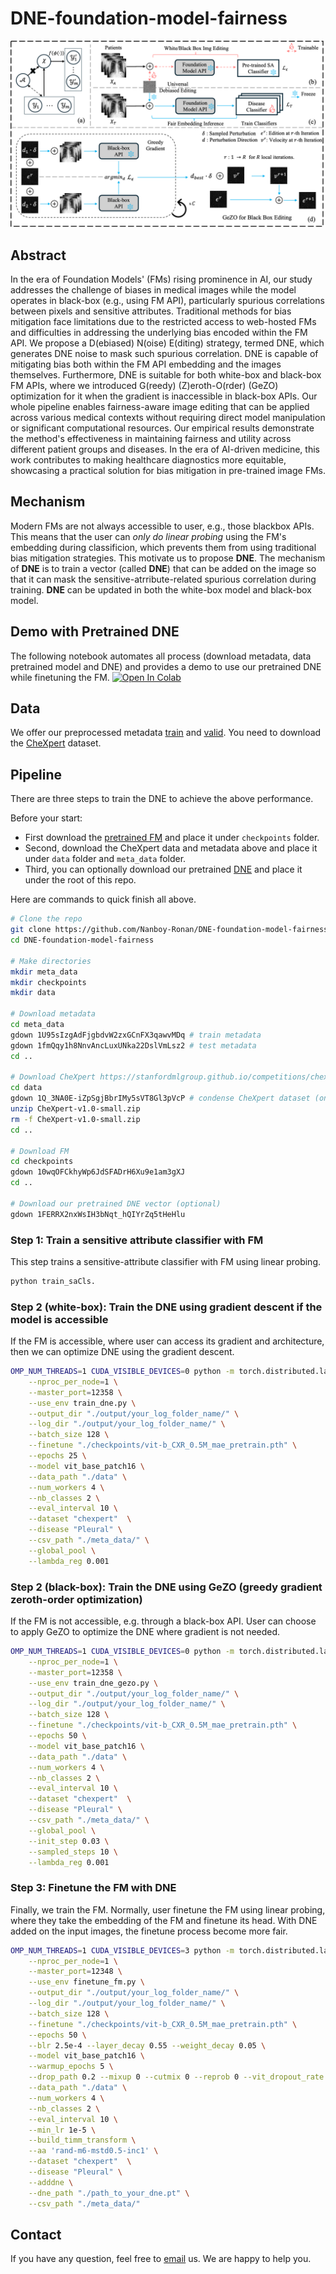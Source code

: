 # DNE-foundation-model-fairness
![main](./figs/main.png)

## Abstract
In the era of Foundation Models' (FMs) rising prominence in AI, our study addresses the challenge of biases in medical images while the model operates in black-box (e.g., using FM API), particularly spurious correlations between pixels and sensitive attributes. Traditional methods for bias mitigation face limitations due to the restricted access to web-hosted FMs and difficulties in addressing the underlying bias encoded within the FM API. We propose a D(ebiased) N(oise) E(diting) strategy, termed DNE, which generates DNE noise to mask such spurious correlation. DNE is capable of mitigating bias both within the FM API embedding and the images themselves. Furthermore, DNE is suitable for both white-box and black-box FM APIs, where we introduced G(reedy) (Z)eroth-O(rder) (GeZO) optimization for it when the gradient is inaccessible in black-box APIs. Our whole pipeline enables fairness-aware image editing that can be applied across various medical contexts without requiring direct model manipulation or significant computational resources. Our empirical results demonstrate the method's effectiveness in maintaining fairness and utility across different patient groups and diseases. In the era of AI-driven medicine, this work contributes to making healthcare diagnostics more equitable, showcasing a practical solution for bias mitigation in pre-trained image FMs.


## Mechanism
Modern FMs are not always accessible to user, e.g., those blackbox APIs. This means that the user can _only do linear probing_ using the FM's embedding during classificion, which prevents them from using traditional bias mitigation strategies. This motivate us to propose **DNE**. The mechanism of **DNE** is to train a vector (called **DNE**) that can be added on the image so that it can mask the sensitive-atrribute-related spurious correlation during training. **DNE** can be updated in both the white-box model and black-box model. 

## Demo with Pretrained DNE
The following notebook automates all process (download metadata, data pretrained model and DNE) and provides a demo to use our pretrained DNE while finetuning the FM.
[![Open In Colab](https://colab.research.google.com/assets/colab-badge.svg)](https://colab.research.google.com/github/Nanboy-Ronan/DNE-foundation-model-fairness/blob/main/finetune_fm_with_dne.ipynb)

## Data
We offer our preprocessed metadata [train](https://drive.google.com/file/d/1U95sIzgAdFjgbdvW2zxGCnFX3qawvMDq/view?usp=drive_link) and [valid](https://drive.google.com/file/d/1fmQqy1h8NnvAncLuxUNka22DslVmLsz2/view?usp=drive_link). You need to download the [CheXpert](https://stanfordmlgroup.github.io/competitions/chexpert/) dataset.

## Pipeline
There are three steps to train the DNE to achieve the above performance.

Before your start:
- First download the [pretrained FM](https://drive.google.com/file/d/10wqOFCkhyWp6JdSFADrH6Xu9e1am3gXJ/view) and place it under `checkpoints` folder.
- Second, download the CheXpert data and metadata above and place it under `data` folder and `meta_data` folder.
- Third, you can optionally download our pretrained [DNE](https://drive.google.com/file/d/1FERRX2nxWsIH3bNqt_hQIYrZq5tHeHlu/view?usp=drive_link) and place it under the root of this repo.

Here are commands to quick finish all above.
```bash
# Clone the repo
git clone https://github.com/Nanboy-Ronan/DNE-foundation-model-fairness
cd DNE-foundation-model-fairness

# Make directories
mkdir meta_data
mkdir checkpoints
mkdir data

# Download metadata
cd meta_data
gdown 1U95sIzgAdFjgbdvW2zxGCnFX3qawvMDq # train metadata
gdown 1fmQqy1h8NnvAncLuxUNka22DslVmLsz2 # test metadata
cd ..

# Download CheXpert https://stanfordmlgroup.github.io/competitions/chexpert/
cd data
gdown 1Q_3NA0E-iZpSgjBbrIMy5sVT8Gl3pVcP # condense CheXpert dataset (only held temporarily for purposes of demo).
unzip CheXpert-v1.0-small.zip
rm -f CheXpert-v1.0-small.zip
cd ..

# Download FM
cd checkpoints
gdown 10wqOFCkhyWp6JdSFADrH6Xu9e1am3gXJ
cd ..

# Download our pretrained DNE vector (optional)
gdown 1FERRX2nxWsIH3bNqt_hQIYrZq5tHeHlu
```

### Step 1: Train a sensitive attribute classifier with FM
This step trains a sensitive-attribute classifier with FM using linear probing.

```bash
python train_saCls.
```

### Step 2 (white-box): Train the DNE using gradient descent if the model is accessible
If the FM is accessible, where user can access its gradient and architecture, then we can optimize DNE using the gradient descent.

```bash
OMP_NUM_THREADS=1 CUDA_VISIBLE_DEVICES=0 python -m torch.distributed.launch \
    --nproc_per_node=1 \
    --master_port=12358 \
    --use_env train_dne.py \
    --output_dir "./output/your_log_folder_name/" \
    --log_dir "./output/your_log_folder_name/" \
    --batch_size 128 \
    --finetune "./checkpoints/vit-b_CXR_0.5M_mae_pretrain.pth" \
    --epochs 25 \
    --model vit_base_patch16 \
    --data_path "./data" \
    --num_workers 4 \
    --nb_classes 2 \
    --eval_interval 10 \
    --dataset "chexpert"  \
    --disease "Pleural" \
    --csv_path "./meta_data/" \
    --global_pool \
    --lambda_reg 0.001 
```

### Step 2 (black-box): Train the DNE using GeZO (greedy gradient zeroth-order optimization) 
If the FM is not accessible, e.g. through a black-box API. User can choose to apply GeZO to optimize the DNE where gradient is not needed.

```bash
OMP_NUM_THREADS=1 CUDA_VISIBLE_DEVICES=0 python -m torch.distributed.launch \
    --nproc_per_node=1 \
    --master_port=12358 \
    --use_env train_dne_gezo.py \
    --output_dir "./output/your_log_folder_name/" \
    --log_dir "./output/your_log_folder_name/" \
    --batch_size 128 \
    --finetune "./checkpoints/vit-b_CXR_0.5M_mae_pretrain.pth" \
    --epochs 50 \
    --model vit_base_patch16 \
    --data_path "./data" \
    --num_workers 4 \
    --nb_classes 2 \
    --eval_interval 10 \
    --dataset "chexpert"  \
    --disease "Pleural" \
    --csv_path "./meta_data/" \
    --global_pool \
    --init_step 0.03 \
    --sampled_steps 10 \
    --lambda_reg 0.001
```

### Step 3: Finetune the FM with DNE
Finally, we train the FM. Normally, user finetune the FM using linear probing, where they take the embedding of the FM and finetune its head. With DNE added on the input images, the finetune process become more fair.
```bash
OMP_NUM_THREADS=1 CUDA_VISIBLE_DEVICES=3 python -m torch.distributed.launch \
    --nproc_per_node=1 \
    --master_port=12348 \
    --use_env finetune_fm.py \
    --output_dir "./output/your_log_folder_name/" \
    --log_dir "./output/your_log_folder_name/" \
    --batch_size 128 \
    --finetune "./checkpoints/vit-b_CXR_0.5M_mae_pretrain.pth" \
    --epochs 50 \
    --blr 2.5e-4 --layer_decay 0.55 --weight_decay 0.05 \
    --model vit_base_patch16 \
    --warmup_epochs 5 \
    --drop_path 0.2 --mixup 0 --cutmix 0 --reprob 0 --vit_dropout_rate 0 \
    --data_path "./data" \
    --num_workers 4 \
    --nb_classes 2 \
    --eval_interval 10 \
    --min_lr 1e-5 \
    --build_timm_transform \
    --aa 'rand-m6-mstd0.5-inc1' \
    --dataset "chexpert"  \
    --disease "Pleural" \
    --adddne \
    --dne_path "./path_to_your_dne.pt" \
    --csv_path "./meta_data/"
```

## Contact
If you have any question, feel free to [email](mailto:ruinanjin@alumni.ubc.ca) us. We are happy to help you.

